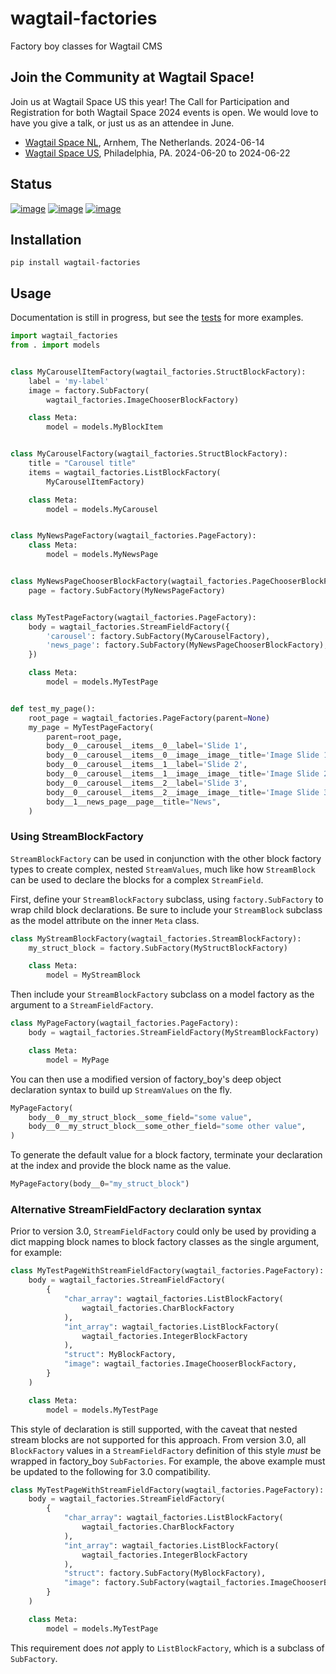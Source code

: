 # wagtail-factories

Factory boy classes for Wagtail CMS

## Join the Community at Wagtail Space!

Join us at Wagtail Space US this year! The Call for Participation and Registration for both Wagtail Space 2024 events is open. We would love to have you give a talk, or just us as an attendee in June.

* [Wagtail Space NL](https://nl.wagtail.space/), Arnhem, The Netherlands. 2024-06-14
* [Wagtail Space US](https://us.wagtail.space/), Philadelphia, PA. 2024-06-20 to 2024-06-22

## Status

[![image](https://readthedocs.org/projects/wagtail-factories/badge/?version=latest)](https://readthedocs.org/projects/wagtail-factories/)
[![image](https://github.com/wagtail/wagtail-factories/workflows/Python%20Tests/badge.svg)](https://github.com/wagtail/wagtail-factories/actions?query=workflow%3A%22Python+Tests%22)
[![image](https://img.shields.io/pypi/v/wagtail-factories.svg)](https://pypi.python.org/pypi/wagtail-factories/)

## Installation

``` shell
pip install wagtail-factories
```

## Usage

Documentation is still in progress, but see the
[tests](https://github.com/wagtail/wagtail-factories/tree/main/tests)
for more examples.

``` python
import wagtail_factories
from . import models


class MyCarouselItemFactory(wagtail_factories.StructBlockFactory):
    label = 'my-label'
    image = factory.SubFactory(
        wagtail_factories.ImageChooserBlockFactory)

    class Meta:
        model = models.MyBlockItem


class MyCarouselFactory(wagtail_factories.StructBlockFactory):
    title = "Carousel title"
    items = wagtail_factories.ListBlockFactory(
        MyCarouselItemFactory)

    class Meta:
        model = models.MyCarousel


class MyNewsPageFactory(wagtail_factories.PageFactory):
    class Meta:
        model = models.MyNewsPage


class MyNewsPageChooserBlockFactory(wagtail_factories.PageChooserBlockFactory):
    page = factory.SubFactory(MyNewsPageFactory)


class MyTestPageFactory(wagtail_factories.PageFactory):
    body = wagtail_factories.StreamFieldFactory({
        'carousel': factory.SubFactory(MyCarouselFactory),
        'news_page': factory.SubFactory(MyNewsPageChooserBlockFactory),
    })

    class Meta:
        model = models.MyTestPage


def test_my_page():
    root_page = wagtail_factories.PageFactory(parent=None)
    my_page = MyTestPageFactory(
        parent=root_page,
        body__0__carousel__items__0__label='Slide 1',
        body__0__carousel__items__0__image__image__title='Image Slide 1',
        body__0__carousel__items__1__label='Slide 2',
        body__0__carousel__items__1__image__image__title='Image Slide 2',
        body__0__carousel__items__2__label='Slide 3',
        body__0__carousel__items__2__image__image__title='Image Slide 3',
        body__1__news_page__page__title="News",
    )
```

### Using StreamBlockFactory

`StreamBlockFactory` can be used in conjunction with the other block
factory types to create complex, nested `StreamValues`, much like how
`StreamBlock` can be used to declare the blocks for a complex
`StreamField`.

First, define your `StreamBlockFactory` subclass, using
`factory.SubFactory` to wrap child block declarations. Be sure to
include your `StreamBlock` subclass as the model attribute on the inner
`Meta` class.

``` python
class MyStreamBlockFactory(wagtail_factories.StreamBlockFactory):
    my_struct_block = factory.SubFactory(MyStructBlockFactory)

    class Meta:
        model = MyStreamBlock
```

Then include your `StreamBlockFactory` subclass on a model factory as
the argument to a `StreamFieldFactory`.

``` python
class MyPageFactory(wagtail_factories.PageFactory):
    body = wagtail_factories.StreamFieldFactory(MyStreamBlockFactory)

    class Meta:
        model = MyPage
```

You can then use a modified version of factory\_boy\'s deep object
declaration syntax to build up `StreamValues` on the fly.

``` python
MyPageFactory(
    body__0__my_struct_block__some_field="some value",
    body__0__my_struct_block__some_other_field="some other value",
)
```

To generate the default value for a block factory, terminate your
declaration at the index and provide the block name as the value.

``` python
MyPageFactory(body__0="my_struct_block")
```

### Alternative StreamFieldFactory declaration syntax

Prior to version 3.0, `StreamFieldFactory` could only be used by
providing a dict mapping block names to block factory classes as the
single argument, for example:

``` python
class MyTestPageWithStreamFieldFactory(wagtail_factories.PageFactory):
    body = wagtail_factories.StreamFieldFactory(
        {
            "char_array": wagtail_factories.ListBlockFactory(
                wagtail_factories.CharBlockFactory
            ),
            "int_array": wagtail_factories.ListBlockFactory(
                wagtail_factories.IntegerBlockFactory
            ),
            "struct": MyBlockFactory,
            "image": wagtail_factories.ImageChooserBlockFactory,
        }
    )

    class Meta:
        model = models.MyTestPage
```

This style of declaration is still supported, with the caveat that
nested stream blocks are not supported for this approach. From version
3.0, all `BlockFactory` values in a `StreamFieldFactory` definition of
this style *must* be wrapped in factory\_boy `SubFactories`. For
example, the above example must be updated to the following for 3.0
compatibility.

``` python
class MyTestPageWithStreamFieldFactory(wagtail_factories.PageFactory):
    body = wagtail_factories.StreamFieldFactory(
        {
            "char_array": wagtail_factories.ListBlockFactory(
                wagtail_factories.CharBlockFactory
            ),
            "int_array": wagtail_factories.ListBlockFactory(
                wagtail_factories.IntegerBlockFactory
            ),
            "struct": factory.SubFactory(MyBlockFactory),
            "image": factory.SubFactory(wagtail_factories.ImageChooserBlockFactory),
        }
    )

    class Meta:
        model = models.MyTestPage
```

This requirement does *not* apply to `ListBlockFactory`, which is a
subclass of `SubFactory`.
